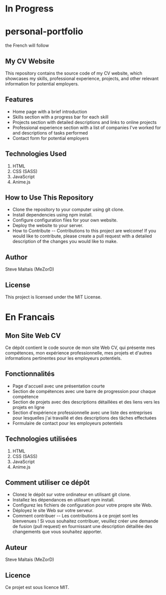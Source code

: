 # In Progress

<!-- TO DO: add more details about me later -->

# personal-portfolio 
the French will follow

## My CV Website
This repository contains the source code of my CV website, which showcases my skills, professional experience, projects, and other relevant information for potential employers.

## Features
- Home page with a brief introduction
- Skills section with a progress bar for each skill
- Projects section with detailed descriptions and links to online projects
- Professional experience section with a list of companies I've worked for and descriptions of tasks performed
- Contact form for potential employers
## Technologies Used
1. HTML
2. CSS (SASS)
3. JavaScript
4. Anime.js

## How to Use This Repository
- Clone the repository to your computer using git clone.
- Install dependencies using npm install.
- Configure configuration files for your own website.
- Deploy the website to your server.
- How to Contribute
-- Contributions to this project are welcome! If you would like to contribute, please create a pull request with a detailed description of the changes you would like to make.

## Author
Steve Maltais (MeZorD)

## License
This project is licensed under the MIT License.

# En Francais
## Mon Site Web CV
Ce dépôt contient le code source de mon site Web CV, qui présente mes compétences, mon expérience professionnelle, mes projets et d'autres informations pertinentes pour les employeurs potentiels.

## Fonctionnalités
- Page d'accueil avec une présentation courte
- Section de compétences avec une barre de progression pour chaque compétence
- Section de projets avec des descriptions détaillées et des liens vers les projets en ligne
- Section d'expérience professionnelle avec une liste des entreprises pour lesquelles j'ai travaillé et des descriptions des tâches effectuées
- Formulaire de contact pour les employeurs potentiels
## Technologies utilisées
1. HTML
2. CSS (SASS)
3. JavaScript
4. Anime.js

## Comment utiliser ce dépôt
- Clonez le dépôt sur votre ordinateur en utilisant git clone.
- Installez les dépendances en utilisant npm install.
- Configurez les fichiers de configuration pour votre propre site Web.
- Déployez le site Web sur votre serveur.
- Comment contribuer
-- Les contributions à ce projet sont les bienvenues ! Si vous souhaitez contribuer, veuillez créer une demande de fusion (pull request) en fournissant une description détaillée des changements que vous souhaitez apporter.

## Auteur
Steve Maltais (MeZorD) 
## Licence
Ce projet est sous licence MIT.




